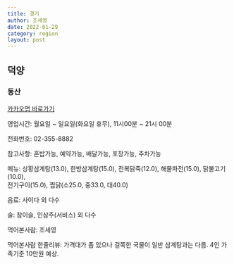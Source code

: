 ```yaml
---
title: 경기
author: 조세영
date: 2022-01-29
category: region
layout: post
---
```


## 덕양
### 동산
[카카오맵 바로가기](http://kko.to/FfR2deBF1)

영업시간: 월요일 ~ 일요일(화요일 휴무), 11시00분 ~ 21시 00분

전화번호: 02-355-8882

참고사항: 혼밥가능, 예약가능, 배달가능, 포장가능, 주차가능

메뉴: 상황삼계탕(13.0), 한방삼계탕(15.0), 전복닭죽(12.0), 해물파전(15.0), 닭불고기(10.0),  
전기구이(15.0), 찜닭(소25.0, 중33.0, 대40.0)

음료: 사이다 외 다수

술: 참이슬, 인삼주(서비스) 외 다수

먹어본사람: 조세영

먹어본사람 한줄리뷰: 가격대가 좀 있으나 걸쭉한 국물이 일반 삼계탕과는 다름. 4인 가족기준 10만원 예상.
